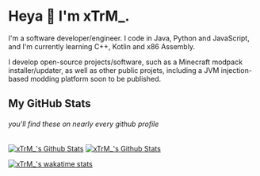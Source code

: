 # Heya 👋 I'm xTrM_.

I'm a software developer/engineer. I code in Java, Python and JavaScript, and I'm currently learning C++, Kotlin and x86 Assembly.

I develop open-source projects/software, such as a Minecraft modpack installer/updater, as well as other public projets, including a JVM injection-based modding platform soon to be published.

## My GitHub Stats
###### you'll find these on nearly every github profile

[![xTrM_'s Github Stats](https://github-readme-stats.vercel.app/api/top-langs/?username=xtrm-en&show_icons=true&hide_border=true&theme=radical)](https://github.com/anuraghazra/github-readme-stats)
[![xTrM_'s Github Stats](https://github-readme-stats.vercel.app/api?username=xtrm-en&show_icons=true&hide_border=true&theme=radical)](https://github.com/anuraghazra/github-readme-stats)

[![xTrM_'s wakatime stats](https://github-readme-stats.vercel.app/api/wakatime?username=xtramway&show_icons=true&hide_border=true&theme=radical)](https://github.com/anuraghazra/github-readme-stats)
